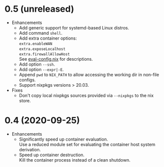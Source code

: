 # 0.5 (unreleased)
- Enhancements
  - Add generic support for systemd-based Linux distros.
  - Add command `shell`.
  - Add extra container options:  
    `extra.enableWAN`  
    `extra.exposeLocalhost`  
    `extra.firewallAllowHost`  
    See [eval-config.nix](eval-config.nix) for descriptions.
  - Add option `--ssh`.
  - Add option `--expr|-E`.
  - Append `pwd` to `NIX_PATH` to allow accessing the working dir in non-file configs.
  - Support nixpkgs versions > 20.03.
- Fixes
  - Don't copy local nixpkgs sources provided via `--nixpkgs` to the nix store.

# 0.4 (2020-09-25)
- Enhancements
  - Significantly speed up container evaluation.  
    Use a reduced module set for evaluating the container host system derivation.
  - Speed up container destruction.  
    Kill the container process instead of a clean shutdown.
